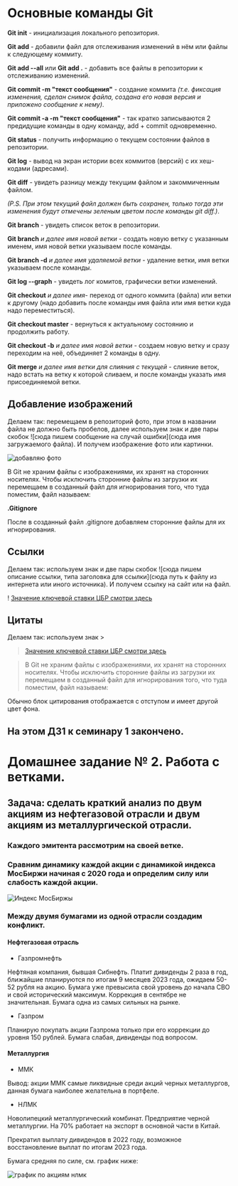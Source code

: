 # Основные команды Git

**Git init** - инициализация локального репозитория.

**Git add** - добавили файл для отслеживания изменений в нём или файлы к следующему коммиту.

**Git add --all**  или **Git add .** - добавить все файлы в репозитории к отслеживанию изменений. 

**Git commit -m "текст сообщения"** - создание коммита *(т.е. фиксация изменения, сделан снимок файла, создана его новая версия и приложено сообщение к нему)*.

**Git commit -a -m "текст сообщения"** - так кратко записываются 2 предидущие команды в одну команду, add + commit одновременно.

**Git status** - получить информацию о текущем состоянии файлов в репозитории.

**Git log** - вывод на экран истории всех коммитов (версий) с их хеш-кодами (адресами).


**Git diff** - увидеть разницу между текущим файлом и закоммиченным файлом.

*(P.S. При этом текущий файл должен быть сохранен, только тогда эти изменения будут отмечены зеленым цветом после команды git diff.)*.

**Git branch** - увидеть список веток в репозитории.

**Git branch** *и далее имя новой ветки* - создать новую ветку с указанным именем, имя новой ветки указываем после команды.

**Git branch -d** *и далее имя удаляемой ветки* - удаление ветки, имя ветки указываем после команды.

**Git log --graph** - увидеть лог комитов, графически ветки изменений.

**Git checkout** *и далее имя*- переход от одного коммита (файла) или ветки к другому (надо добавить после команды имя файла или имя ветки куда надо переместиться).

**Git checkout master** - вернуться к актуальному состоянию и продолжить работу.

**Git checkout -b** *и далее имя новой ветки* - создаем новую ветку и сразу переходим на неё, объединяет 2 команды в одну.

**Git merge** *и далее имя ветки для слияния с текущей* - слияние веток, надо встать на ветку к которой сливаем, и после команды указать имя присоединяемой ветки.

## Добавление изображений

Делаем так: перемещаем в репозиторий фото, при этом в названии файла не должно быть пробелов, далее используем знак и две пары скобок ![сюда пишем сообщение на случай ошибки](сюда имя загружаемого файла). И получем изображение фото или картинки.

![добавляю фото](Riga2.jpeg)

В Git не храним файлы с изображениями, их хранят на сторонних носителях. Чтобы исключить сторонние файлы из загрузки их перемещаем в созданный файл для игнорирования того, что туда поместим, файл называем:

**.Gitignore**

После в созданный файл .gitignore добавляем сторонние файлы для их игнорирования.

## Ссылки

Делаем так: используем знак и две пары скобок ![сюда пишем описание ссылки, типа заголовка для ссылки](сюда путь к файлу из интернета или иного источника). И получем ссылку на сайт или на файл.

! [Значение ключевой ставки ЦБР смотри здесь](https://cbr.ru)


## Цитаты

Делаем так: используем знак >

> [Значение ключевой ставки ЦБР смотри здесь](https://cbr.ru)

> В Git не храним файлы с изображениями, их хранят на сторонних носителях. Чтобы исключить сторонние файлы из загрузки их перемещаем в созданный файл для игнорирования того, что туда поместим, файл называем:

Обычно блок цитирования отображается с отступом и имеет другой цвет фона.

## На этом ДЗ1 к семинару 1 закончено.


# Домашнее задание № 2. Работа с ветками.

## Задача: сделать краткий анализ по двум акциям из нефтегазовой отрасли и двум акциям из металлургической отрасли.

### Каждого эмитента рассмотрим на своей ветке.

### Сравним динамику каждой акции с динамикой индекса МосБиржи начиная с 2020 года и определим силу или слабость каждой акции.


![Индекс МосБиржы](mbindex2.png)


### Между двумя бумагами из одной отрасли создадим конфликт.

#### Нефтегазовая отрасль

* Газпромнефть

Нефтяная компания, бывшая Сибнефть. 
Платит дивиденды 2 раза в год, ближайшие планируются по итогам 9 месяцев 2023 года, ожидаем 50-52 рубля на акцию.
Бумага уже превысила свой уровень до начала СВО и свой исторический максимум.
Коррекция в сентябре не значительная.
Бумага одна из самых сильных на рынке. 

* Газпром

Планирую покупать акции Газпрома только при его коррекции до уровня 150 рублей.  Бумага слабая, дивиденды под вопросом.


#### Металлургия

* ММК

Вывод: акции ММК самые ликвидные среди акций черных металлургов, данная бумага наиболее желательна в портфеле.

* НЛМК

Новолипецкий металлургический комбинат. Предприятие черной металлургии. На 70% работает на экспорт в основной части в Китай. 

Прекратил выплату дивидендов в 2022 году, возможное восстановление выплат по итогам 2023 года.

Бумага средняя по силе, см. график ниже:

![график по акциям нлмк](nlmk23.PNG)

